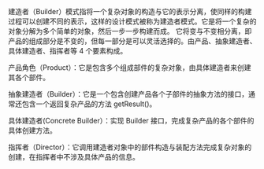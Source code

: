  建造者（Builder）模式指将一个复杂对象的构造与它的表示分离，使同样的构建过程可以创建不同的表示，这样的设计模式被称为建造者模式。它是将一个复杂的对象分解为多个简单的对象，然后一步一步构建而成。
 它将变与不变相分离，即产品的组成部分是不变的，但每一部分是可以灵活选择的。由产品、抽象建造者、具体建造者、指挥者等 4 个要素构成。
 
 产品角色（Product）：它是包含多个组成部件的复杂对象，由具体建造者来创建其各个部件。
 
 抽象建造者（Builder）：它是一个包含创建产品各个子部件的抽象方法的接口，通常还包含一个返回复杂产品的方法 getResult()。
 
 具体建造者(Concrete Builder）：实现 Builder 接口，完成复杂产品的各个部件的具体创建方法。
 
 指挥者（Director）：它调用建造者对象中的部件构造与装配方法完成复杂对象的创建，在指挥者中不涉及具体产品的信息。
 
 